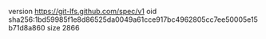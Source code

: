 version https://git-lfs.github.com/spec/v1
oid sha256:1bd59985f1e8d86525da0049a61cce917bc4962805cc7ee50005e15b71d8a860
size 2866
